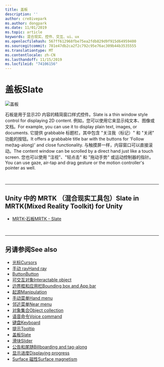 ```yaml
---
title: 盖板
description: ''
author: cre8ivepark
ms.author: dongpark
ms.date: 11/01/2019
ms.topic: article
keywords: 混合现实、控件、交互、ui、ux
ms.openlocfilehash: 567ff612968fbe75ea2fdb829d9f915d64959400
ms.sourcegitcommit: 781e47db2ca2f2c792c95e76ac309b44b3535555
ms.translationtype: MT
ms.contentlocale: zh-CN
ms.lasthandoff: 11/15/2019
ms.locfileid: "74106156"
---
```

# <a name="slate"></a><span data-ttu-id="fd3b2-103">盖板</span><span class="sxs-lookup"><span data-stu-id="fd3b2-103">Slate</span></span>

![盖板](images/UX/UX_Hero_Slate.jpg)

<span data-ttu-id="fd3b2-105">石板是用于显示2D 内容的精简窗口样式控件。</span><span class="sxs-lookup"><span data-stu-id="fd3b2-105">Slate is a thin window style control for displaying 2D content.</span></span> <span data-ttu-id="fd3b2-106">例如，您可以使用它来显示纯文本、图像或文档。</span><span class="sxs-lookup"><span data-stu-id="fd3b2-106">For example, you can use it to display plain text, images, or documents.</span></span> <span data-ttu-id="fd3b2-107">它提供 grabbable 标题栏，其中包含 "关注我（标记）" 和 "关闭" 功能的按钮。</span><span class="sxs-lookup"><span data-stu-id="fd3b2-107">It offers a grabbable title bar with the buttons for 'Follow me(tag-along)' and close functionality.</span></span> <span data-ttu-id="fd3b2-108">与触摸屏一样，内容窗口可以直接滚动。</span><span class="sxs-lookup"><span data-stu-id="fd3b2-108">The content window can be scrolled by a direct hand just like a touch screen.</span></span> <span data-ttu-id="fd3b2-109">您也可以使用 "注视"、"轻点击" 和 "拖动手势" 或运动控制器的指针。</span><span class="sxs-lookup"><span data-stu-id="fd3b2-109">You can use gaze, air-tap and drag gesture or the motion controller's pointer as well.</span></span>

<br>

---

## <a name="slate-in-mrtkmixed-reality-toolkit-for-unity"></a><span data-ttu-id="fd3b2-110">Unity 中的 MRTK （混合现实工具包）</span><span class="sxs-lookup"><span data-stu-id="fd3b2-110">Slate in MRTK(Mixed Reality Toolkit) for Unity</span></span>

* [<span data-ttu-id="fd3b2-111">MRTK-石板</span><span class="sxs-lookup"><span data-stu-id="fd3b2-111">MRTK - Slate</span></span>](https://microsoft.github.io/MixedRealityToolkit-Unity/Documentation/README_Slate.html)

<br>

---

## <a name="see-also"></a><span data-ttu-id="fd3b2-112">另请参阅</span><span class="sxs-lookup"><span data-stu-id="fd3b2-112">See also</span></span>

* [<span data-ttu-id="fd3b2-113">光标</span><span class="sxs-lookup"><span data-stu-id="fd3b2-113">Cursors</span></span>](cursors.md)
* [<span data-ttu-id="fd3b2-114">手动 ray</span><span class="sxs-lookup"><span data-stu-id="fd3b2-114">Hand ray</span></span>](point-and-commit.md)
* [<span data-ttu-id="fd3b2-115">Button</span><span class="sxs-lookup"><span data-stu-id="fd3b2-115">Button</span></span>](button.md)
* [<span data-ttu-id="fd3b2-116">可交互对象</span><span class="sxs-lookup"><span data-stu-id="fd3b2-116">Interactable object</span></span>](interactable-object.md)
* [<span data-ttu-id="fd3b2-117">边界框和应用栏</span><span class="sxs-lookup"><span data-stu-id="fd3b2-117">Bounding box and App bar</span></span>](app-bar-and-bounding-box.md)
* [<span data-ttu-id="fd3b2-118">起源</span><span class="sxs-lookup"><span data-stu-id="fd3b2-118">Manipulation</span></span>](direct-manipulation.md)
* [<span data-ttu-id="fd3b2-119">手动菜单</span><span class="sxs-lookup"><span data-stu-id="fd3b2-119">Hand menu</span></span>](hand-menu.md)
* [<span data-ttu-id="fd3b2-120">邻近菜单</span><span class="sxs-lookup"><span data-stu-id="fd3b2-120">Near menu</span></span>](near-menu.md)
* [<span data-ttu-id="fd3b2-121">对象集合</span><span class="sxs-lookup"><span data-stu-id="fd3b2-121">Object collection</span></span>](object-collection.md)
* [<span data-ttu-id="fd3b2-122">语音命令</span><span class="sxs-lookup"><span data-stu-id="fd3b2-122">Voice command</span></span>](voice-input.md)
* [<span data-ttu-id="fd3b2-123">键盘</span><span class="sxs-lookup"><span data-stu-id="fd3b2-123">Keyboard</span></span>](keyboard.md)
* [<span data-ttu-id="fd3b2-124">提示</span><span class="sxs-lookup"><span data-stu-id="fd3b2-124">Tooltip</span></span>](tooltip.md)
* [<span data-ttu-id="fd3b2-125">盖板</span><span class="sxs-lookup"><span data-stu-id="fd3b2-125">Slate</span></span>](slate.md)
* [<span data-ttu-id="fd3b2-126">滑块</span><span class="sxs-lookup"><span data-stu-id="fd3b2-126">Slider</span></span>](slider.md)
* [<span data-ttu-id="fd3b2-127">公告和尾随</span><span class="sxs-lookup"><span data-stu-id="fd3b2-127">Billboarding and tag-along</span></span>](billboarding-and-tag-along.md)
* [<span data-ttu-id="fd3b2-128">显示进度</span><span class="sxs-lookup"><span data-stu-id="fd3b2-128">Displaying progress</span></span>](progress.md)
* [<span data-ttu-id="fd3b2-129">Surface 磁性</span><span class="sxs-lookup"><span data-stu-id="fd3b2-129">Surface magnetism</span></span>](surface-magnetism.md)
